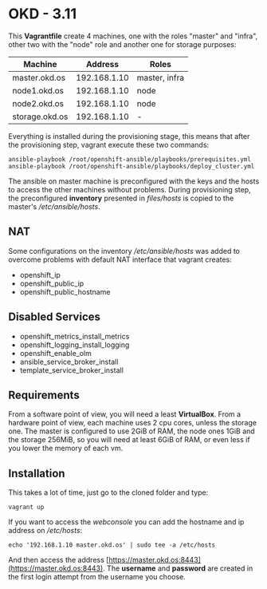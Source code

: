 OKD - 3.11
==========

This **Vagrantfile** create 4 machines, one with the roles "master" and "infra", other two with the "node" role and another one for storage purposes:

| Machine        | Address      | Roles         |
|----------------|--------------|---------------|
| master.okd.os  | 192.168.1.10 | master, infra |
| node1.okd.os   | 192.168.1.10 | node          |
| node2.okd.os   | 192.168.1.10 | node          |
| storage.okd.os | 192.168.1.10 | -             |

Everything is installed during the provisioning stage, this means that after the provisioning step, vagrant execute these two commands:

    ansible-playbook /root/openshift-ansible/playbooks/prerequisites.yml
    ansible-playbook /root/openshift-ansible/playbooks/deploy_cluster.yml

The ansible on master machine is preconfigured with the keys and the hosts to access the other machines without problems.
During provisioning step, the preconfigured **inventory** presented in *files/hosts* is copied to the master's */etc/ansible/hosts*.

NAT
---

Some configurations on the inventory */etc/ansible/hosts* was added to overcome problems with default NAT interface that vagrant creates:

 - openshift_ip
 - openshift_public_ip
 - openshift_public_hostname

Disabled Services
-----------------

 - openshift_metrics_install_metrics
 - openshift_logging_install_logging
 - openshift_enable_olm
 - ansible_service_broker_install
 - template_service_broker_install

Requirements
------------

From a software point of view, you will need a least **VirtualBox**.
From a hardware point of view, each machine uses 2 cpu cores, unless the storage one. The master is configured to use 2GiB of RAM, the node ones 1GiB and the storage 256MiB, so you will need at least 6GiB of RAM, or even less if you lower the memory of each vm.

Installation
------------

This takes a lot of time, just go to the cloned folder and type:

    vagrant up

If you want to access the *webconsole* you can add the hostname and ip address on */etc/hosts*:

    echo '192.168.1.10 master.okd.os' | sudo tee -a /etc/hosts

And then access the address [https://master.okd.os:8443](https://master.okd.os:8443).
The **username** and **password** are created in the first login attempt from the username you choose.
